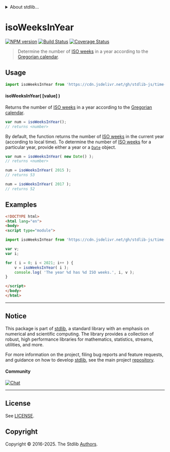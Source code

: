 <!--

@license Apache-2.0

Copyright (c) 2018 The Stdlib Authors.

Licensed under the Apache License, Version 2.0 (the "License");
you may not use this file except in compliance with the License.
You may obtain a copy of the License at

   http://www.apache.org/licenses/LICENSE-2.0

Unless required by applicable law or agreed to in writing, software
distributed under the License is distributed on an "AS IS" BASIS,
WITHOUT WARRANTIES OR CONDITIONS OF ANY KIND, either express or implied.
See the License for the specific language governing permissions and
limitations under the License.

-->


<details>
  <summary>
    About stdlib...
  </summary>
  <p>We believe in a future in which the web is a preferred environment for numerical computation. To help realize this future, we've built stdlib. stdlib is a standard library, with an emphasis on numerical and scientific computation, written in JavaScript (and C) for execution in browsers and in Node.js.</p>
  <p>The library is fully decomposable, being architected in such a way that you can swap out and mix and match APIs and functionality to cater to your exact preferences and use cases.</p>
  <p>When you use stdlib, you can be absolutely certain that you are using the most thorough, rigorous, well-written, studied, documented, tested, measured, and high-quality code out there.</p>
  <p>To join us in bringing numerical computing to the web, get started by checking us out on <a href="https://github.com/stdlib-js/stdlib">GitHub</a>, and please consider <a href="https://opencollective.com/stdlib">financially supporting stdlib</a>. We greatly appreciate your continued support!</p>
</details>

# isoWeeksInYear

[![NPM version][npm-image]][npm-url] [![Build Status][test-image]][test-url] [![Coverage Status][coverage-image]][coverage-url] <!-- [![dependencies][dependencies-image]][dependencies-url] -->

> Determine the number of [ISO weeks][iso-week-date] in a year according to the [Gregorian calendar][gregorian-calendar].



<section class="usage">

## Usage

```javascript
import isoWeeksInYear from 'https://cdn.jsdelivr.net/gh/stdlib-js/time-iso-weeks-in-year@esm/index.mjs';
```

#### isoWeeksInYear( \[value] )

Returns the number of [ISO weeks][iso-week-date] in a year according to the [Gregorian calendar][gregorian-calendar].

```javascript
var num = isoWeeksInYear();
// returns <number>
```

By default, the function returns the number of [ISO weeks][iso-week-date] in the current year (according to local time). To determine the number of [ISO weeks][iso-week-date] for a particular year, provide either a year or a [`Date`][date-object] object.

```javascript
var num = isoWeeksInYear( new Date() );
// returns <number>

num = isoWeeksInYear( 2015 );
// returns 53

num = isoWeeksInYear( 2017 );
// returns 52
```

</section>

<!-- /.usage -->

<section class="examples">

## Examples

<!-- eslint no-undef: "error" -->

```html
<!DOCTYPE html>
<html lang="en">
<body>
<script type="module">

import isoWeeksInYear from 'https://cdn.jsdelivr.net/gh/stdlib-js/time-iso-weeks-in-year@esm/index.mjs';

var v;
var i;

for ( i = 0; i < 2021; i++ ) {
    v = isoWeeksInYear( i );
    console.log( 'The year %d has %d ISO weeks.', i, v );
}

</script>
</body>
</html>
```

</section>

<!-- /.examples -->



<!-- Section for related `stdlib` packages. Do not manually edit this section, as it is automatically populated. -->

<section class="related">

</section>

<!-- /.related -->

<!-- Section for all links. Make sure to keep an empty line after the `section` element and another before the `/section` close. -->


<section class="main-repo" >

* * *

## Notice

This package is part of [stdlib][stdlib], a standard library with an emphasis on numerical and scientific computing. The library provides a collection of robust, high performance libraries for mathematics, statistics, streams, utilities, and more.

For more information on the project, filing bug reports and feature requests, and guidance on how to develop [stdlib][stdlib], see the main project [repository][stdlib].

#### Community

[![Chat][chat-image]][chat-url]

---

## License

See [LICENSE][stdlib-license].


## Copyright

Copyright &copy; 2016-2025. The Stdlib [Authors][stdlib-authors].

</section>

<!-- /.stdlib -->

<!-- Section for all links. Make sure to keep an empty line after the `section` element and another before the `/section` close. -->

<section class="links">

[npm-image]: http://img.shields.io/npm/v/@stdlib/time-iso-weeks-in-year.svg
[npm-url]: https://npmjs.org/package/@stdlib/time-iso-weeks-in-year

[test-image]: https://github.com/stdlib-js/time-iso-weeks-in-year/actions/workflows/test.yml/badge.svg?branch=main
[test-url]: https://github.com/stdlib-js/time-iso-weeks-in-year/actions/workflows/test.yml?query=branch:main

[coverage-image]: https://img.shields.io/codecov/c/github/stdlib-js/time-iso-weeks-in-year/main.svg
[coverage-url]: https://codecov.io/github/stdlib-js/time-iso-weeks-in-year?branch=main

<!--

[dependencies-image]: https://img.shields.io/david/stdlib-js/time-iso-weeks-in-year.svg
[dependencies-url]: https://david-dm.org/stdlib-js/time-iso-weeks-in-year/main

-->

[chat-image]: https://img.shields.io/gitter/room/stdlib-js/stdlib.svg
[chat-url]: https://app.gitter.im/#/room/#stdlib-js_stdlib:gitter.im

[stdlib]: https://github.com/stdlib-js/stdlib

[stdlib-authors]: https://github.com/stdlib-js/stdlib/graphs/contributors

[cli-section]: https://github.com/stdlib-js/time-iso-weeks-in-year#cli
[cli-url]: https://github.com/stdlib-js/time-iso-weeks-in-year/tree/cli
[@stdlib/time-iso-weeks-in-year]: https://github.com/stdlib-js/time-iso-weeks-in-year/tree/main

[umd]: https://github.com/umdjs/umd
[es-module]: https://developer.mozilla.org/en-US/docs/Web/JavaScript/Guide/Modules

[deno-url]: https://github.com/stdlib-js/time-iso-weeks-in-year/tree/deno
[deno-readme]: https://github.com/stdlib-js/time-iso-weeks-in-year/blob/deno/README.md
[umd-url]: https://github.com/stdlib-js/time-iso-weeks-in-year/tree/umd
[umd-readme]: https://github.com/stdlib-js/time-iso-weeks-in-year/blob/umd/README.md
[esm-url]: https://github.com/stdlib-js/time-iso-weeks-in-year/tree/esm
[esm-readme]: https://github.com/stdlib-js/time-iso-weeks-in-year/blob/esm/README.md
[branches-url]: https://github.com/stdlib-js/time-iso-weeks-in-year/blob/main/branches.md

[stdlib-license]: https://raw.githubusercontent.com/stdlib-js/time-iso-weeks-in-year/main/LICENSE

[iso-week-date]: https://en.wikipedia.org/wiki/ISO_week_date

[gregorian-calendar]: https://en.wikipedia.org/wiki/Gregorian_calendar

[date-object]: https://developer.mozilla.org/en-US/docs/Web/JavaScript/Reference/Global_Objects/Date

</section>

<!-- /.links -->
